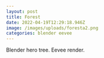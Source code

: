 ```yaml
---
layout: post
title: Forest
date: 2022-04-19T12:29:18.946Z
image: /images/uploads/foresta2.png
categories: blender eevee
---
```


Blender hero tree. Eevee render.
